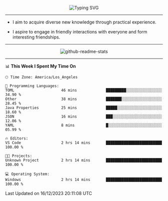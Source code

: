 <p align="center">
  <img src="https://readme-typing-svg.demolab.com?font=Fira+Code&weight=500&size=32&duration=2500&pause=1600&center=true&vCenter=true&random=false&width=1024&height=64&lines=Hi+there+%F0%9F%91%8B;I'm+delighted+you+could+make+it+here+%F0%9F%8E%89;I'm+Harry%2C+a+college+student+still+finding+my+way" alt="Typing SVG" />
</p>


---


- I aim to acquire diverse new knowledge through practical experience.

- I aspire to engage in friendly interactions with everyone and form interesting friendships.


---


<p align="center">
  <img src="https://github-readme-stats.vercel.app/api?username=Harry-Jing&show_icons=true" alt="github-readme-stats"/>
</p>


---

<!--START_SECTION:waka-->
📊 **This Week I Spent My Time On** 

```text
🕑︎ Time Zone: America/Los_Angeles

💬 Programming Languages: 
TOML                     46 mins             █████████░░░░░░░░░░░░░░░░   34.90 % 
Other                    38 mins             ███████░░░░░░░░░░░░░░░░░░   28.45 % 
Java Properties          25 mins             █████░░░░░░░░░░░░░░░░░░░░   18.60 % 
JSON                     16 mins             ███░░░░░░░░░░░░░░░░░░░░░░   12.06 % 
YAML                     8 mins              █░░░░░░░░░░░░░░░░░░░░░░░░   05.99 % 

🔥 Editors: 
VS Code                  2 hrs 14 mins       █████████████████████████   100.00 % 

🐱‍💻 Projects: 
Unknown Project          2 hrs 14 mins       █████████████████████████   100.00 % 

💻 Operating System: 
Windows                  2 hrs 14 mins       █████████████████████████   100.00 % 
```


 Last Updated on 16/12/2023 20:11:08 UTC
<!--END_SECTION:waka-->
